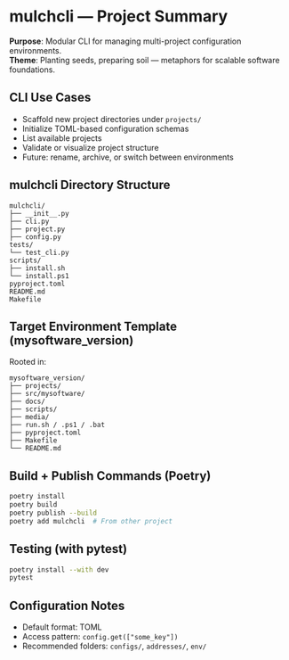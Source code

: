 # mulchcli — Project Summary

**Purpose**: Modular CLI for managing multi-project configuration environments.  
**Theme**: Planting seeds, preparing soil — metaphors for scalable software foundations.

## CLI Use Cases
- Scaffold new project directories under `projects/`
- Initialize TOML-based configuration schemas
- List available projects
- Validate or visualize project structure
- Future: rename, archive, or switch between environments

## mulchcli Directory Structure
```
mulchcli/
├── __init__.py
├── cli.py
├── project.py
├── config.py
tests/
└── test_cli.py
scripts/
├── install.sh
└── install.ps1
pyproject.toml
README.md
Makefile
```

## Target Environment Template (mysoftware_version)
Rooted in:
```
mysoftware_version/
├── projects/
├── src/mysoftware/
├── docs/
├── scripts/
├── media/
├── run.sh / .ps1 / .bat
├── pyproject.toml
├── Makefile
└── README.md
```

## Build + Publish Commands (Poetry)
```bash
poetry install
poetry build
poetry publish --build
poetry add mulchcli  # From other project
```

## Testing (with pytest)
```bash
poetry install --with dev
pytest
```

## Configuration Notes
- Default format: TOML
- Access pattern: `config.get(["some_key"])`
- Recommended folders: `configs/`, `addresses/`, `env/`
